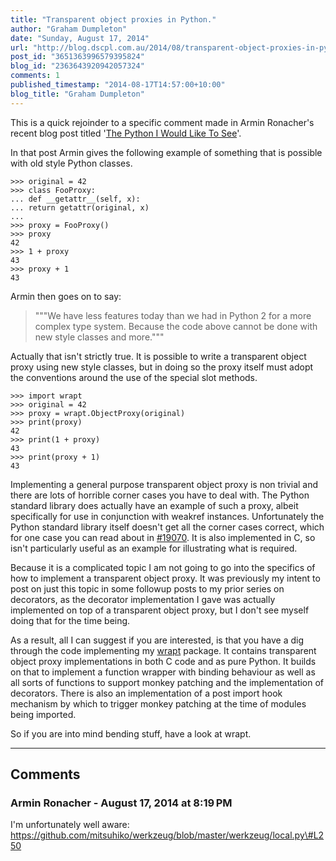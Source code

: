 ```yaml
---
title: "Transparent object proxies in Python."
author: "Graham Dumpleton"
date: "Sunday, August 17, 2014"
url: "http://blog.dscpl.com.au/2014/08/transparent-object-proxies-in-python.html"
post_id: "3651363996579395824"
blog_id: "2363643920942057324"
comments: 1
published_timestamp: "2014-08-17T14:57:00+10:00"
blog_title: "Graham Dumpleton"
---
```


This is a quick rejoinder to a specific comment made in Armin Ronacher's recent blog post titled '[The Python I Would Like To See](http://lucumr.pocoo.org/2014/8/16/the-python-i-would-like-to-see/)'.

In that post Armin gives the following example of something that is possible with old style Python classes.
    
    
```
>>> original = 42  
>>> class FooProxy:  
... def __getattr__(self, x):  
... return getattr(original, x)  
...  
>>> proxy = FooProxy()  
>>> proxy  
42  
>>> 1 + proxy  
43  
>>> proxy + 1  
43
```

Armin then goes on to say:

> """We have less features today than we had in Python 2 for a more complex type system. Because the code above cannot be done with new style classes and more."""

Actually that isn't strictly true. It is possible to write a transparent object proxy using new style classes, but in doing so the proxy itself must adopt the conventions around the use of the special slot methods.
    
    
```
>>> import wrapt  
>>> original = 42  
>>> proxy = wrapt.ObjectProxy(original)  
>>> print(proxy)  
42  
>>> print(1 + proxy)  
43  
>>> print(proxy + 1)  
43
```

Implementing a general purpose transparent object proxy is non trivial and there are lots of horrible corner cases you have to deal with. The Python standard library does actually have an example of such a proxy, albeit specifically for use in conjunction with weakref instances. Unfortunately the Python standard library itself doesn't get all the corner cases correct, which for one case you can read about in [\#19070](http://bugs.python.org/issue19070). It is also implemented in C, so isn't particularly useful as an example for illustrating what is required.

Because it is a complicated topic I am not going to go into the specifics of how to implement a transparent object proxy. It was previously my intent to post on just this topic in some followup posts to my prior series on decorators, as the decorator implementation I gave was actually implemented on top of a transparent object proxy, but I don't see myself doing that for the time being.

As a result, all I can suggest if you are interested, is that you have a dig through the code implementing my [wrapt](https://github.com/GrahamDumpleton/wrapt) package. It contains transparent object proxy implementations in both C code and as pure Python. It builds on that to implement a function wrapper with binding behaviour as well as all sorts of functions to support monkey patching and the implementation of decorators. There is also an implementation of a post import hook mechanism by which to trigger monkey patching at the time of modules being imported.

So if you are into mind bending stuff, have a look at wrapt.

---

## Comments

### Armin Ronacher - August 17, 2014 at 8:19 PM

I'm unfortunately well aware: https://github.com/mitsuhiko/werkzeug/blob/master/werkzeug/local.py\#L250

